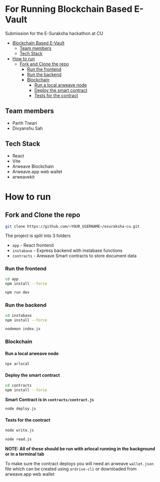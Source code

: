 # For Running Blockchain Based E-Vault

Submission for the E-Suraksha hackathon at CU

- [Blockchain Based E-Vault](#blockchain-based-e-vault)
  - [Team members](#team-members)
  - [Tech Stack](#tech-stack)
- [How to run](#how-to-run)
  - [Fork and Clone the repo](#fork-and-clone-the-repo)
    - [Run the frontend](#run-the-frontend)
    - [Run the backend](#run-the-backend)
    - [Blockchain](#blockchain)
      - [Run a local arweave node](#run-a-local-arweave-node)
      - [Deploy the smart contract](#deploy-the-smart-contract)
      - [Tests for the contract](#tests-for-the-contract)

## Team members
- Parth Tiwari
- Divyanshu Sah

## Tech Stack

- React
- Vite
- Arweave Blockchain
- Arweave.app web wallet
- arweavekit

# How to run

## Fork and Clone the repo

```bash
git clone https://github.com/<YOUR_USERNAME>/esuraksha-cu.git
```

The project is split into 3 folders

- `app` - React frontend
- `instabase` - Express backend with instabase functions
- `contracts` - Arewave Smart contracts to store document data

### Run the frontend

```bash
cd app
npm install --force
```

```bash
npm run dev
```

### Run the backend

```bash
cd instabase
npm install --force
```

```bash
nodemon index.js
```

### Blockchain

#### Run a local arweave node

```bash
npx arlocal
```

#### Deploy the smart contract

```bash
cd contracts
npm install --force
```

**Smart Contract is in `contracts/contract.js`**

```bash
node deploy.js
```

#### Tests for the contract

```bash
node write.js
```

```bash
node read.js
```

**NOTE: All of these should be run with arlocal running in the background or in a terminal tab**

To make sure the contract deploys you will need an arweave `wallet.json` file which can be created using `ardrive-cli` or downloaded from arweave.app web wallet
